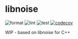 # libnoise

![format](https://github.com/cookiephone/libnoise-rs/actions/workflows/format.yaml/badge.svg) ![lint](https://github.com/cookiephone/libnoise-rs/actions/workflows/lint.yaml/badge.svg) ![test](https://github.com/cookiephone/libnoise-rs/actions/workflows/test.yaml/badge.svg) [![codecov](https://coveralls.io/repos/github/cookiephone/libnoise-rs/badge.svg?branch=master)](https://coveralls.io/github/cookiephone/libnoise-rs?branch=master)

WIP - based on libnoise for C++
